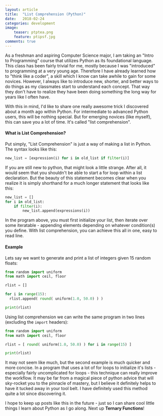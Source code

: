 ```yaml
---
layout: article
title:  "List Comprehension (Python)"
date:   2018-02-24
categories: development
image:
    teaser: ptptea.png
    feature: ptipsf.jpg
comments: true
---
```


As a freshman and aspiring Computer Science major, I am taking an "Intro to Programming" course that utilizes Python as its foundational language. This class has been fairly trivial for me, mostly because I was "introduced" to programming at a very young age. Therefore I have already learned how to "think like a coder", a skill which I know can take awhile to gain for some novices. However, I always like to introduce new, shorter, and better ways to do things as my classmates start to understand each concept. That way they don't have to realize they have been doing something the long way for years like I often have.

With this in mind, I'd like to share one really awesome trick I discovered about a month ago within Python. For intermediate to advanced Python users, this will be nothing special. But for emerging novices (like myself), this can save you a lot of time. It's called "list comprehension".

#### What is List Comprehension?

Put simply, "List Comprehension" is just a way of making a list in Python. The syntax looks like this:

```python
new_list = [expression(i) for i in old_list if filter(i)]
```

If you are still new to python, that might look a little strange. After all, it would seem that you shouldn't be able to start a for loop within a list declaration. But the beauty of this statement becomes clear when you realize it is simply shorthand for a much longer statement that looks like this:

```python
new_list = []
for i in old_list:
    if filter(i):
        new_list.append(expressions(i))
```

In the program above, you must first initialize your list, then iterate over some iteratable - appending elements depending on whatever condition(s) you define. With list comprehension, you can achieve this all in one, easy to read line.

#### Example

Lets say we want to generate and print a list of integers given 15 random floats:

```python
from random import uniform
from math import ceil, floor

rlist = []

for i in range(15):
  rlist.append( round( uniform(1.0, 50.0) ) )

print(rlist)
```

Using list comprehension we can write the same program in two lines (excluding the `import` headers):

```python
from random import uniform
from math import ceil, floor

rlist = [ round( uniform(1.0, 50.0) ) for i in range(15) ]

print(rlist)
```

It may not seem like much, but the second example is much quicker and more concise. In a program that uses a lot of for loops to initialize it's lists - especially fairly uncomplicated for loops - this technique can really improve the workflow. It may be far from a magical piece of python advice that will sky-rocket you to the pinnacle of mastery, but I believe it definitely helps to have it tucked away in your tool belt. I have definitely used this method quite a lot since discovering it.

I hope to keep up posts like this in the future - just so I can share cool little things I learn about Python as I go along. Next up **Ternary Functions**!
